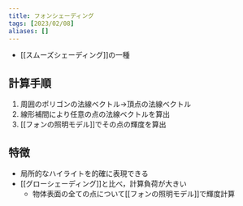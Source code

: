 ```yaml
---
title: フォンシェーディング
tags: [2023/02/08]
aliases: []
---
```


- [[スムーズシェーディング]]の一種
## 計算手順
1. 周囲のポリゴンの法線ベクトル→頂点の法線ベクトル
2. 線形補間により任意の点の法線ベクトルを算出
3. [[フォンの照明モデル]]でその点の輝度を算出
## 特徴
- 局所的なハイライトを的確に表現できる
- [[グローシェーディング]]と比べ，計算負荷が大きい
	- 物体表面の全ての点について[[フォンの照明モデル]]で輝度計算